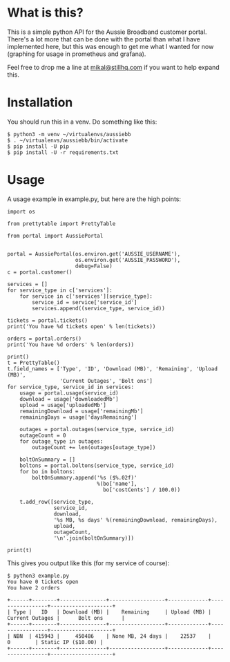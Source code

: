 What is this?
=============

This is a simple python API for the Aussie Broadband customer portal. There's
a lot more that can be done with the portal than what I have implemented here,
but this was enough to get me what I wanted for now (graphing for usage in
prometheus and grafana).

Feel free to drop me a line at mikal@stillhq.com if you want to help expand
this.

Installation
============

You should run this in a venv. Do something like this:

```
$ python3 -m venv ~/virtualenvs/aussiebb
$ . ~/virtualenvs/aussiebb/bin/activate
$ pip install -U pip
$ pip install -U -r requirements.txt
```

Usage
=====

A usage example in example.py, but here are the high points:

```
import os

from prettytable import PrettyTable

from portal import AussiePortal


portal = AussiePortal(os.environ.get('AUSSIE_USERNAME'),
                      os.environ.get('AUSSIE_PASSWORD'),
                      debug=False)
c = portal.customer()

services = []
for service_type in c['services']:
    for service in c['services'][service_type]:
        service_id = service['service_id']
        services.append((service_type, service_id))

tickets = portal.tickets()
print('You have %d tickets open' % len(tickets))

orders = portal.orders()
print('You have %d orders' % len(orders))

print()
t = PrettyTable()
t.field_names = ['Type', 'ID', 'Download (MB)', 'Remaining', 'Upload (MB)',
                 'Current Outages', 'Bolt ons']
for service_type, service_id in services:
    usage = portal.usage(service_id)
    download = usage['downloadedMb']
    upload = usage['uploadedMb']
    remainingDownload = usage['remainingMb']
    remainingDays = usage['daysRemaining']

    outages = portal.outages(service_type, service_id)
    outageCount = 0
    for outage_type in outages:
        outageCount += len(outages[outage_type])

    boltOnSummary = []
    boltons = portal.boltons(service_type, service_id)
    for bo in boltons:
        boltOnSummary.append('%s ($%.02f)'
                             %(bo['name'],
                               bo['costCents'] / 100.0))

    t.add_row([service_type,
               service_id,
               download,
               '%s MB, %s days' %(remainingDownload, remainingDays),
               upload,
               outageCount,
               '\n'.join(boltOnSummary)])

print(t)
```

This gives you output like this (for my service of course):

```
$ python3 example.py 
You have 0 tickets open
You have 2 orders

+------+--------+---------------+------------------+-------------+-----------------+--------------------+
| Type |   ID   | Download (MB) |    Remaining     | Upload (MB) | Current Outages |      Bolt ons      |
+------+--------+---------------+------------------+-------------+-----------------+--------------------+
| NBN  | 415943 |     450486    | None MB, 24 days |    22537    |        0        | Static IP ($10.00) |
+------+--------+---------------+------------------+-------------+-----------------+--------------------+
```
